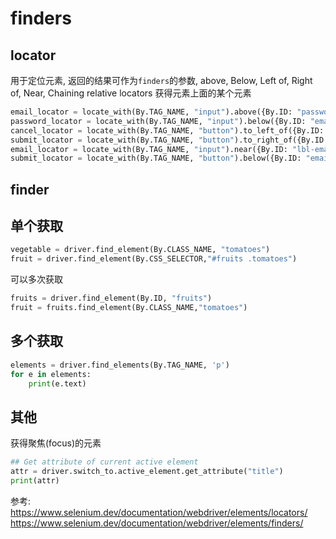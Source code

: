 # finders

## locator
用于定位元素, 返回的结果可作为`finders`的参数, above, Below, Left of, Right of, Near, Chaining relative locators
获得元素上面的某个元素
```python
email_locator = locate_with(By.TAG_NAME, "input").above({By.ID: "password"})
password_locator = locate_with(By.TAG_NAME, "input").below({By.ID: "email"})
cancel_locator = locate_with(By.TAG_NAME, "button").to_left_of({By.ID: "submit"})
submit_locator = locate_with(By.TAG_NAME, "button").to_right_of({By.ID: "cancel"})
email_locator = locate_with(By.TAG_NAME, "input").near({By.ID: "lbl-email"})
submit_locator = locate_with(By.TAG_NAME, "button").below({By.ID: "email"}).to_right_of({By.ID: "cancel"})
```

## finder

## 单个获取
```python
vegetable = driver.find_element(By.CLASS_NAME, "tomatoes")
fruit = driver.find_element(By.CSS_SELECTOR,"#fruits .tomatoes")
```

可以多次获取
```python
fruits = driver.find_element(By.ID, "fruits")
fruit = fruits.find_element(By.CLASS_NAME,"tomatoes")
```
## 多个获取

```python
elements = driver.find_elements(By.TAG_NAME, 'p')
for e in elements:
    print(e.text)
```


## 其他
获得聚焦(focus)的元素
```python
## Get attribute of current active element
attr = driver.switch_to.active_element.get_attribute("title")
print(attr)
```


参考:
https://www.selenium.dev/documentation/webdriver/elements/locators/
https://www.selenium.dev/documentation/webdriver/elements/finders/